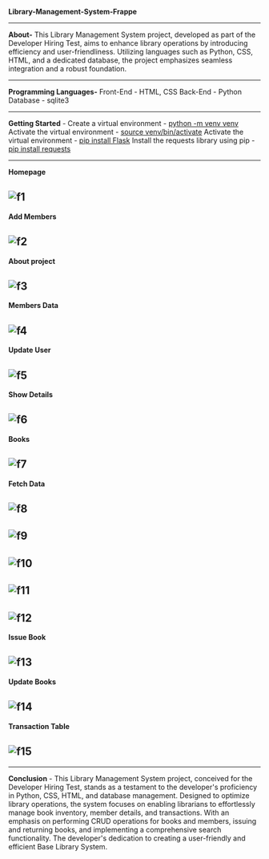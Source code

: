 
__Library-Management-System-Frappe__

---
**About-**
      This Library Management System project, developed as part of the Developer Hiring Test, aims to enhance library operations by introducing efficiency and user-friendliness. Utilizing languages such as Python, CSS, HTML, and a dedicated database, the project emphasizes seamless integration and a robust foundation. 

---
**Programming Languages-**
   Front-End - HTML, CSS
   Back-End - Python
   Database - sqlite3
   
---
**Getting Started** -
      Create a virtual environment -
                [python -m venv venv](url)
      Activate the virtual environment -
                [source venv/bin/activate](url)
      Activate the virtual environment -
                [pip install Flask](url)
      Install the requests library using pip -
                [pip install requests](url)
                
---
**Homepage**

![f1](https://github.com/sakshipatil767/Library_Management_System-Frappe/assets/150012640/03bfad75-0397-4c88-81a7-769affc86077)
---
**Add Members**

![f2](https://github.com/sakshipatil767/Library_Management_System-Frappe/assets/150012640/990f3c5b-0342-461e-9b8a-3ceaa8448858)
---
**About project**

![f3](https://github.com/sakshipatil767/Library_Management_System-Frappe/assets/150012640/d5a45365-4721-46d6-8b45-6df9675a7390)
---
**Members Data**

![f4](https://github.com/sakshipatil767/Library_Management_System-Frappe/assets/150012640/84da622e-fed9-445b-bc97-4bffee050b53)
---
**Update User**

![f5](https://github.com/sakshipatil767/Library_Management_System-Frappe/assets/150012640/54173794-5a9b-47e4-ba90-6240a1ecf856)
---
**Show Details**

![f6](https://github.com/sakshipatil767/Library_Management_System-Frappe/assets/150012640/de01c6f0-ecb2-4080-b32f-403fcddef70b)
---
**Books**

![f7](https://github.com/sakshipatil767/Library_Management_System-Frappe/assets/150012640/8cfb47d0-936f-4c66-9300-ae944fe34dda)
---
**Fetch Data**

![f8](https://github.com/sakshipatil767/Library_Management_System-Frappe/assets/150012640/ddb1f099-8ce3-4b2a-a192-039b97839ae9)
---
![f9](https://github.com/sakshipatil767/Library_Management_System-Frappe/assets/150012640/73ad466f-9555-49a0-a0b5-78acf2dfff44)
---
![f10](https://github.com/sakshipatil767/Library_Management_System-Frappe/assets/150012640/1a907bc8-e0ae-48d5-8117-5fd6ee41e209)
---
![f11](https://github.com/sakshipatil767/Library_Management_System-Frappe/assets/150012640/383f1118-29da-4b0a-84f6-f66ceea864f9)
---
![f12](https://github.com/sakshipatil767/Library_Management_System-Frappe/assets/150012640/ca6a644a-8b58-4692-bb50-ef77d5bd94f3)
---
**Issue Book**

![f13](https://github.com/sakshipatil767/Library_Management_System-Frappe/assets/150012640/1836cbfa-fb23-4647-801b-ad62489cb786)
---
**Update Books**

![f14](https://github.com/sakshipatil767/Library_Management_System-Frappe/assets/150012640/82939217-33e7-48e3-8a6d-c7eeb7cb1354)
---
**Transaction Table**

![f15](https://github.com/sakshipatil767/Library_Management_System-Frappe/assets/150012640/755f9ce1-9417-4120-8842-f0a3a873c1f6)
---


--- 

**Conclusion** -
         This Library Management System project, conceived for the Developer Hiring Test, stands as a testament to the developer's proficiency in Python, CSS, HTML, and database management. Designed to optimize library operations, the system focuses on enabling librarians to effortlessly manage book inventory, member details, and transactions. With an emphasis on performing CRUD operations for books and members, issuing and returning books, and implementing a comprehensive search functionality. The developer's dedication to creating a user-friendly and efficient Base Library System.





